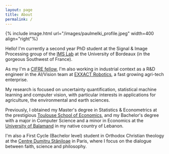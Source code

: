 ```yaml
---
layout: page
title: About
permalink: /
---
```


{% include image.html url="/images/paulmelki_profile.jpeg" width=400 align="right"%}

Hello! I'm currently a second year PhD student at the Signal & Image Processing group of the [IMS Lab](https://www.ims-bordeaux.fr/) at the University of Bordeaux (in the gorgeous Southwest of France). 

As my I'm a [CIFRE fellow](https://www.enseignementsup-recherche.gouv.fr/fr/les-cifre-46510), I'm also working in industrial context as a R&D engineer in the AI/Vision team at [EXXACT Robotics](https://exxact-robotics.com/en/), a fast growing agri-tech enterprise. 

My research is focused on uncertainty quantification, statistical machine learning and computer vision, with particular interests in applications for agriculture, the environmental and earth sciences.

Previously, I obtained my Master's degree in Statistics & Econometrics at the prestigious [Toulouse School of Economics](https://www.tse-fr.eu/), and my Bachelor's degree with a major in Computer Science and a minor in Economics at the [University of Balamand](https://www.balamand.edu.lb/home/Pages/default.aspx) in my native country of Lebanon.

I'm also a First Cycle (Bachelor level) student in Orthodox Christian theology at the [Centre Dumitru Stăniloae](https://cdsparis.eu/) in Paris, where I focus on the dialogue between faith, science and philosophy.

<!-- Hello, fellow wanderer of the world and welcome to my blog! 

Let me start by introducing myself, and hopefully you will too! 

I'm a Lebanese researcher in Statistical Learning and Machine Perception residing in France. I'm currently a PhD candidate conducting my research jointly between
[the IMS Laboratory (CNRS, Bordeaux INP)](https://www.ims-bordeaux.fr/en/72-en/extranet-en/125-accueil)
at [Université de Bordeaux](https://www.u-bordeaux.fr/) and [EXXACT Robotics](https://exxact-robotics.com/en/), a fast-growing dynamic agri-tech startup based in Champagne. My research is focused on robust deep learning, uncertainty quantification and machine perception.

I arrived to France to pursue my Master's degree in Statistics & Econometrics at [Toulouse School of Economics](https://www.tse-fr.eu/) (Université Toulouse 1 Capitole & 
Université Toulouse 3 Paul Sabatier) where I concentrated my studies on machine & deep learning, and statistical spatial analysis, and have recently graduated *Cum Laude* (With Distinction).

Previous to my arrival in France, I pursued a Bachelor of Science in Computer Science (Software Engineering) at the 
[University of Balamand](http://www.balamand.edu.lb/home/Pages/default.aspx) in my home country, Lebanon. I also pursued 
a Minor in Economics along with my CS studies (now you got your answer as how I got into Toulouse School of Economics),
and graduated *Summa Cum Laude* with highest distinction among the CS graduates.

On a less professional side, I’m an avid reader, mainly of classical literature and philosophy (but also of everything else too…) and you will
find much of my book reviews here and on my [Goodreads](https://www.goodreads.com/paulmelki) account. I enjoy honest, deep, and meaningful discussions and love to learn from others and sharpen my thinking, so you are free to discuss anything with me! I’m also a big fan of classical arts:
primarily classical music, but also of painting and architecture ; and you may find some ramblings I write on these topics on this blog. 
I enjoy programming and problem-solving, and most importantly, being surrounded by mountains, trees and big skies. 

Life is beautiful, my friend! Let's keep pushing!  -->